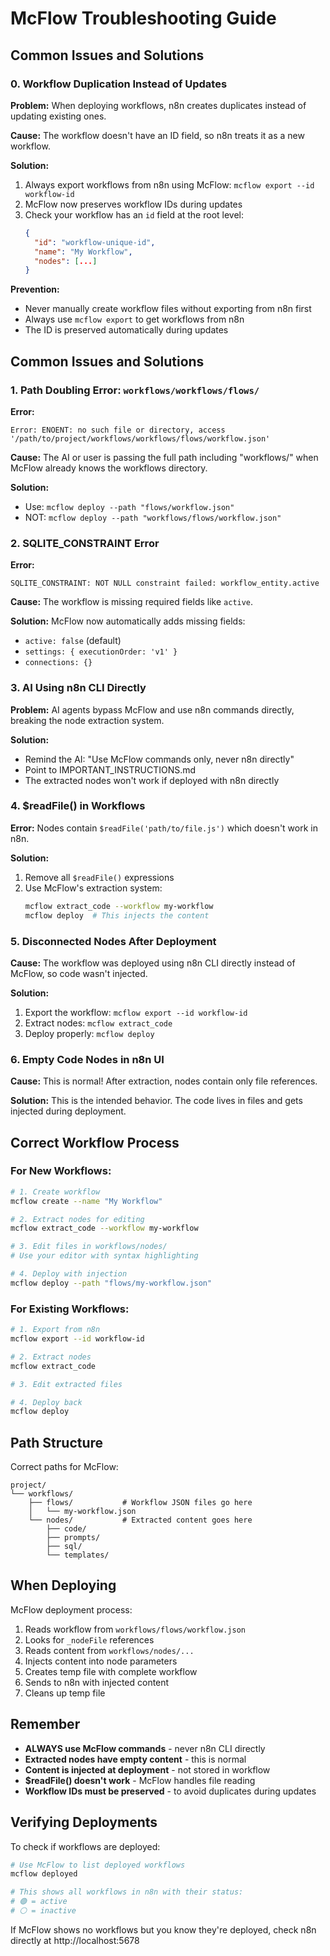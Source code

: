 # McFlow Troubleshooting Guide

## Common Issues and Solutions

### 0. Workflow Duplication Instead of Updates

**Problem:** When deploying workflows, n8n creates duplicates instead of updating existing ones.

**Cause:** The workflow doesn't have an ID field, so n8n treats it as a new workflow.

**Solution:** 
1. Always export workflows from n8n using McFlow: `mcflow export --id workflow-id`
2. McFlow now preserves workflow IDs during updates
3. Check your workflow has an `id` field at the root level:
   ```json
   {
     "id": "workflow-unique-id",
     "name": "My Workflow",
     "nodes": [...]
   }
   ```

**Prevention:**
- Never manually create workflow files without exporting from n8n first
- Always use `mcflow export` to get workflows from n8n
- The ID is preserved automatically during updates

## Common Issues and Solutions

### 1. Path Doubling Error: `workflows/workflows/flows/`

**Error:**
```
Error: ENOENT: no such file or directory, access '/path/to/project/workflows/workflows/flows/workflow.json'
```

**Cause:** The AI or user is passing the full path including "workflows/" when McFlow already knows the workflows directory.

**Solution:**
- Use: `mcflow deploy --path "flows/workflow.json"`
- NOT: `mcflow deploy --path "workflows/flows/workflow.json"`

### 2. SQLITE_CONSTRAINT Error

**Error:**
```
SQLITE_CONSTRAINT: NOT NULL constraint failed: workflow_entity.active
```

**Cause:** The workflow is missing required fields like `active`.

**Solution:** McFlow now automatically adds missing fields:
- `active: false` (default)
- `settings: { executionOrder: 'v1' }`
- `connections: {}`

### 3. AI Using n8n CLI Directly

**Problem:** AI agents bypass McFlow and use n8n commands directly, breaking the node extraction system.

**Solution:** 
- Remind the AI: "Use McFlow commands only, never n8n directly"
- Point to IMPORTANT_INSTRUCTIONS.md
- The extracted nodes won't work if deployed with n8n directly

### 4. $readFile() in Workflows

**Error:** Nodes contain `$readFile('path/to/file.js')` which doesn't work in n8n.

**Solution:**
1. Remove all `$readFile()` expressions
2. Use McFlow's extraction system:
   ```bash
   mcflow extract_code --workflow my-workflow
   mcflow deploy  # This injects the content
   ```

### 5. Disconnected Nodes After Deployment

**Cause:** The workflow was deployed using n8n CLI directly instead of McFlow, so code wasn't injected.

**Solution:**
1. Export the workflow: `mcflow export --id workflow-id`
2. Extract nodes: `mcflow extract_code`
3. Deploy properly: `mcflow deploy`

### 6. Empty Code Nodes in n8n UI

**Cause:** This is normal! After extraction, nodes contain only file references.

**Solution:** This is the intended behavior. The code lives in files and gets injected during deployment.

## Correct Workflow Process

### For New Workflows:
```bash
# 1. Create workflow
mcflow create --name "My Workflow"

# 2. Extract nodes for editing
mcflow extract_code --workflow my-workflow

# 3. Edit files in workflows/nodes/
# Use your editor with syntax highlighting

# 4. Deploy with injection
mcflow deploy --path "flows/my-workflow.json"
```

### For Existing Workflows:
```bash
# 1. Export from n8n
mcflow export --id workflow-id

# 2. Extract nodes
mcflow extract_code

# 3. Edit extracted files

# 4. Deploy back
mcflow deploy
```

## Path Structure

Correct paths for McFlow:
```
project/
└── workflows/
    ├── flows/           # Workflow JSON files go here
    │   └── my-workflow.json
    └── nodes/           # Extracted content goes here
        ├── code/
        ├── prompts/
        ├── sql/
        └── templates/
```

## When Deploying

McFlow deployment process:
1. Reads workflow from `workflows/flows/workflow.json`
2. Looks for `_nodeFile` references
3. Reads content from `workflows/nodes/...`
4. Injects content into node parameters
5. Creates temp file with complete workflow
6. Sends to n8n with injected content
7. Cleans up temp file

## Remember

- **ALWAYS use McFlow commands** - never n8n CLI directly
- **Extracted nodes have empty content** - this is normal
- **Content is injected at deployment** - not stored in workflow
- **$readFile() doesn't work** - McFlow handles file reading
- **Workflow IDs must be preserved** - to avoid duplicates during updates

## Verifying Deployments

To check if workflows are deployed:
```bash
# Use McFlow to list deployed workflows
mcflow deployed

# This shows all workflows in n8n with their status:
# 🟢 = active
# ⚪ = inactive
```

If McFlow shows no workflows but you know they're deployed, check n8n directly at http://localhost:5678